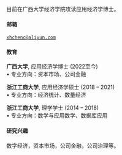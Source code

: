 
目前在广西大学经济学院攻读应用经济学博士。

#### 邮箱  
<code>xhchenc@aliyun.com</code>  

#### 教育  
**广西大学**, 应用经济学博士 (2022至今)  
• 专业方向：资本市场、公司金融

**浙江工商大学**, 应用经济学硕士 (2018 – 2021)  
• 专业方向：经济统计、数量经济

**浙江工商大学**, 理学学士 (2014 – 2018)  
• 专业方向：数学与应用数学、数据库应用

#### 研究兴趣  
数字经济，资本市场，公司金融，公司治理等。
